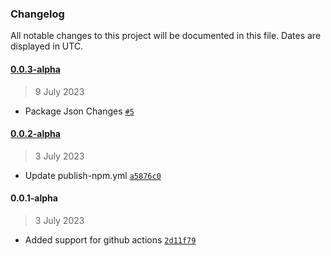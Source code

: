 ### Changelog

All notable changes to this project will be documented in this file. Dates are displayed in UTC.

#### [0.0.3-alpha](https://github.com/fireblocks/fireblocks-api-client-typescript/compare/0.0.2-alpha...0.0.3-alpha)

> 9 July 2023

- Package Json Changes [`#5`](https://github.com/fireblocks/fireblocks-api-client-typescript/pull/5)

#### [0.0.2-alpha](https://github.com/fireblocks/fireblocks-api-client-typescript/compare/0.0.1-alpha...0.0.2-alpha)

> 3 July 2023

- Update publish-npm.yml [`a5876c0`](https://github.com/fireblocks/fireblocks-api-client-typescript/commit/a5876c06be5a63c5da3fb692921822ff81656044)

#### 0.0.1-alpha

> 3 July 2023

- Added support for github actions [`2d11f79`](https://github.com/fireblocks/fireblocks-api-client-typescript/commit/2d11f79a80615140e1c5b1dfc136ab9123ea8e13)
